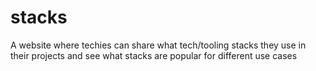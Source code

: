 # stacks
A website where techies can share what tech/tooling stacks they use in their projects and see what stacks are popular for different use cases
